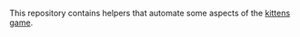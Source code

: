 This repository contains helpers that automate some aspects of the [kittens game](https://kittensgame.com/web/#).
